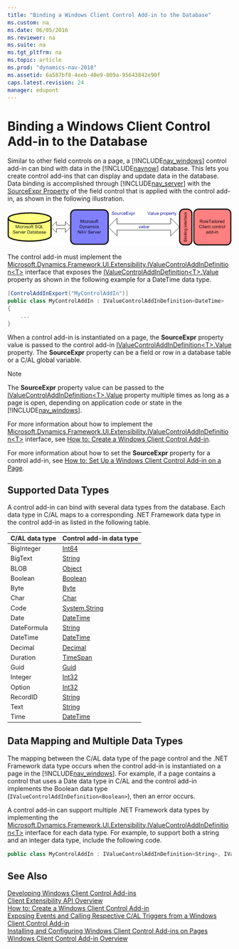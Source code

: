 ```yaml
---
title: "Binding a Windows Client Control Add-in to the Database"
ms.custom: na
ms.date: 06/05/2016
ms.reviewer: na
ms.suite: na
ms.tgt_pltfrm: na
ms.topic: article
ms.prod: "dynamics-nav-2018"
ms.assetid: 6a587bf8-4eeb-40e9-809a-95643842e90f
caps.latest.revision: 24
manager: edupont
---
```

# Binding a Windows Client Control Add-in to the Database
Similar to other field controls on a page, a [!INCLUDE[nav_windows](includes/nav_windows_md.md)] control add-in can bind with data in the [!INCLUDE[navnow](includes/navnow_md.md)] database. This lets you create control add-ins that can display and update data in the database. Data binding is accomplished through [!INCLUDE[nav_server](includes/nav_server_md.md)] with the [SourceExpr Property](SourceExpr-Property.md) of the field control that is applied with the control add-in, as shown in the following illustration.  

 ![RoleTailored client control add&#45;in data binding](media/NAVRTCContolAddinDataBinding.png "NAVRTCContolAddinDataBinding")  

 The control add-in must implement the [Microsoft.Dynamics.Framework.UI.Extensibility.IValueControlAddInDefinition\<T>](https://docs.microsoft.com/en-us/search/index?dataSource=previousVersions&search=Microsoft.Dynamics.Framework.UI.Extensibility.IValueControlAddInDefinition`1) interface that exposes the [IValueControlAddInDefinition\<T>.Value](https://docs.microsoft.com/en-us/search/index?dataSource=previousVersions&search=Microsoft.Dynamics.Framework.UI.Extensibility.IValueControlAddInDefinition`1.Value) property as shown in the following example for a DateTime data type.  

```c#  
[ControlAddInExport("MyControlAddIn")]  
public class MyControlAddIn : IValueControlAddInDefinition<DateTime>  
{  
    ...  
}  

```  

 When a control add-in is instantiated on a page, the **SourceExpr** property value is passed to the control add-in [IValueControlAddInDefinition\<T>.Value](https://docs.microsoft.com/en-us/search/index?dataSource=previousVersions&search=Microsoft.Dynamics.Framework.UI.Extensibility.IValueControlAddInDefinition`1.Value) property. The **SourceExpr** property can be a field or row in a database table or a C/AL global variable.  

> [!NOTE]  
>  The **SourceExpr** property value can be passed to the [IValueControlAddInDefinition\<T>.Value](https://docs.microsoft.com/en-us/search/index?dataSource=previousVersions&search=Microsoft.Dynamics.Framework.UI.Extensibility.IValueControlAddInDefinition`1.Value) property multiple times as long as a page is open, depending on application code or state in the [!INCLUDE[nav_windows](includes/nav_windows_md.md)].  

 For more information about how to implement the [Microsoft.Dynamics.Framework.UI.Extensibility.IValueControlAddInDefinition\<T>](https://docs.microsoft.com/en-us/search/index?dataSource=previousVersions&search=Microsoft.Dynamics.Framework.UI.Extensibility.IValueControlAddInDefinition`1) interface, see [How to: Create a Windows Client Control Add-in](How-to--Create-a-Windows-Client-Control-Add-in.md).  

 For more information about how to set the **SourceExpr** property for a control add-in, see [How to: Set Up a Windows Client Control Add-in on a Page](How-to--Set-Up-a-Windows-Client-Control-Add-in-on-a-Page.md).  

## Supported Data Types  
 A control add-in can bind with several data types from the database. Each data type in C/AL maps to a corresponding .NET Framework data type in the control add-in as listed in the following table.  

|C/AL data type|Control add-in data type|  
|---------------------|-------------------------------|  
|BigInteger|[Int64](https://docs.microsoft.com/en-us/search/index?dataSource=previousVersions&search=System.Int64)|  
|BigText|[String](https://docs.microsoft.com/en-us/search/index?dataSource=previousVersions&search=System.String)|  
|BLOB|[Object](https://docs.microsoft.com/en-us/search/index?dataSource=previousVersions&search=System.Object)|  
|Boolean|[Boolean](https://docs.microsoft.com/en-us/search/index?dataSource=previousVersions&search=System.Boolean)|  
|Byte|[Byte](https://docs.microsoft.com/en-us/search/index?dataSource=previousVersions&search=System.Byte)|  
|Char|[Char](https://docs.microsoft.com/en-us/search/index?dataSource=previousVersions&search=System.Char)|  
|Code|[System.String](https://docs.microsoft.com/en-us/search/index?dataSource=previousVersions&search=System.String)|  
|Date|[DateTime](https://docs.microsoft.com/en-us/search/index?dataSource=previousVersions&search=System.DateTime)|  
|DateFormula|[String](https://docs.microsoft.com/en-us/search/index?dataSource=previousVersions&search=System.String)|  
|DateTime|[DateTime](https://docs.microsoft.com/en-us/search/index?dataSource=previousVersions&search=System.DateTime)|  
|Decimal|[Decimal](https://docs.microsoft.com/en-us/search/index?dataSource=previousVersions&search=System.Decimal)|  
|Duration|[TimeSpan](https://docs.microsoft.com/en-us/search/index?dataSource=previousVersions&search=System.TimeSpan)|  
|Guid|[Guid](https://docs.microsoft.com/en-us/search/index?dataSource=previousVersions&search=System.Guid)|  
|Integer|[Int32](https://docs.microsoft.com/en-us/search/index?dataSource=previousVersions&search=System.Int32)|  
|Option|[Int32](https://docs.microsoft.com/en-us/search/index?dataSource=previousVersions&search=System.Int32)|  
|RecordID|[String](https://docs.microsoft.com/en-us/search/index?dataSource=previousVersions&search=System.String)|  
|Text|[String](https://docs.microsoft.com/en-us/search/index?dataSource=previousVersions&search=System.String)|  
|Time|[DateTime](https://docs.microsoft.com/en-us/search/index?dataSource=previousVersions&search=System.DateTime)|  

## Data Mapping and Multiple Data Types  
 The mapping between the C/AL data type of the page control and the .NET Framework data type occurs when the control add-in is instantiated on a page in the [!INCLUDE[nav_windows](includes/nav_windows_md.md)]. For example, if a page contains a control that uses a Date data type in C/AL and the control add-in implements the Boolean data type \(`IValueControlAddInDefinition<Boolean>`\), then an error occurs.  

 A control add-in can support multiple .NET Framework data types by implementing the [Microsoft.Dynamics.Framework.UI.Extensibility.IValueControlAddInDefinition\<T>](https://docs.microsoft.com/en-us/search/index?dataSource=previousVersions&search=Microsoft.Dynamics.Framework.UI.Extensibility.IValueControlAddInDefinition`1) interface for each data type. For example, to support both a string and an integer data type, include the following code.  

```c#  
public class MyControlAddIn : IValueControlAddInDefinition<String>, IValueControlAddInDefinition<Int32>  

```  

## See Also  
 [Developing Windows Client Control Add-ins](Developing-Windows-Client-Control-Add-ins.md)   
 [Client Extensibility API Overview](Client-Extensibility-API-Overview.md)   
 [How to: Create a Windows Client Control Add-in](How-to--Create-a-Windows-Client-Control-Add-in.md)   
 [Exposing Events and Calling Respective C/AL Triggers from a Windows Client Control Add-in](Exposing-Events-and-Calling-Respective-C-AL-Triggers-from-a-Windows-Client-Control-Add-in.md)   
 [Installing and Configuring Windows Client Control Add-ins on Pages](Installing-and-Configuring-Windows-Client-Control-Add-ins-on-Pages.md)   
 [Windows Client Control Add-in Overview](Windows-Client-Control-Add-in-Overview.md)
